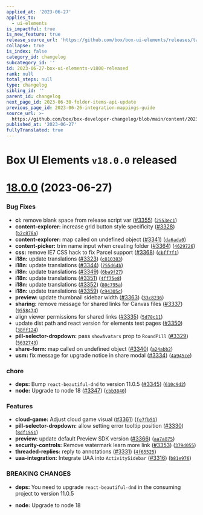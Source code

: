 ```yaml
---
applied_at: '2023-06-27'
applies_to:
  - ui-elements
is_impactful: true
is_new_feature: true
release_source_url: 'https://github.com/box/box-ui-elements/releases/tag/v18.0.0'
collapse: true
is_index: false
category_id: changelog
subcategory_id: ''
id: 2023-06-27-box-ui-elements-v1800-released
rank: null
total_steps: null
type: changelog
sibling_id: ''
parent_id: changelog
next_page_id: 2023-06-30-folder-items-api-update
previous_page_id: 2023-06-26-integration-mappings-guide
source_url: >-
  https://github.com/box/box-developer-changelog/blob/main/content/2023/06-27-box-ui-elements-v1800-released.md
published_at: '2023-06-27'
fullyTranslated: true
---
```

# Box UI Elements `v18.0.0` released

# [18.0.0][1] (2023-06-27)

### Bug Fixes

* **ci:** remove blank space from release script var  ([#3355][2]) ([`2553ec1`][3])
* **content-explorer:** increase grid button style specificity ([#3328][4]) ([`b2c878a`][5])
* **content-explorer:** map called on undefined object ([#3341][6]) ([`da6ada0`][7])
* **content-picker:** trim name input when creating folder ([#3364][8]) ([`4629726`][9])
* **css:** remove IE7 CSS hack to fix Parcel support ([#3368][10]) ([`cbff7f1`][11])
* **i18n:** update translations ([#3323][12]) ([`c810383`][13])
* **i18n:** update translations ([#3344][14]) ([`755d64b`][15])
* **i18n:** update translations ([#3349][16]) ([`6ba9f27`][17])
* **i18n:** update translations ([#3351][18]) ([`4ff75e8`][19])
* **i18n:** update translations ([#3352][20]) ([`80c795a`][21])
* **i18n:** update translations ([#3359][22]) ([`c94305c`][23])
* **preview:** update thumbnail sidebar width ([#3363][24]) ([`33c8236`][25])
* **sharing:** remove message for shared links for Canvas files ([#3337][26]) ([`9558474`][27])
* align viewer permissions for shared links ([#3335][28]) ([`5d78c11`][29])
* update dist path and react version for elements test pages ([#3350][30]) ([`38ff124`][31])
* **pill-selector-dropdown:** pass `showAvatars` prop to `RoundPill` ([#3329][32]) ([`5632743`][33])
* **share-form:** map called on undefined object ([#3340][34]) ([`a24abb2`][35])
* **usm:** fix message for upgrade notice in share modal ([#3334][36]) ([`4a945ce`][37])

### chore

* **deps:** Bump `react-beautiful-dnd` to version 11.0.5 ([#3345][38]) ([`610c9d2`][39])
* **node:** Upgrade to node 18 ([#3347][40]) ([`cbb3840`][41])

### Features

* **cloud-game:** Adjust cloud game visual ([#3361][42]) ([`fe7fb51`][43])
* **pill-selector-dropdown:** allow setting error tooltip position ([#3330][44]) ([`8df1551`][45])
* **preview:** update default Preview SDK version ([#3366][46]) ([`aa7a875`][47])
* **security-controls:** Remove watermark learn more link ([#3353][48]) ([`379d055`][49])
* **threaded-replies:** reply to annotations ([#3331][50]) ([`4f65525`][51])
* **uaa-integration:** Integrate UAA into `ActivitySidebar` ([#3316][52]) ([`b81e976`][53])

### BREAKING CHANGES

* **deps:** You need to upgrade `react-beautiful-dnd` in the consuming project to version 11.0.5

* **node:** Upgrade to node 18

[1]: https://github.com/box/box-ui-elements/compare/v17.1.0...v18.0.0

[2]: https://github.com/box/box-ui-elements/issues/3355

[3]: https://github.com/box/box-ui-elements/commit/2553ec1

[4]: https://github.com/box/box-ui-elements/issues/3328

[5]: https://github.com/box/box-ui-elements/commit/b2c878a

[6]: https://github.com/box/box-ui-elements/issues/3341

[7]: https://github.com/box/box-ui-elements/commit/da6ada0

[8]: https://github.com/box/box-ui-elements/issues/3364

[9]: https://github.com/box/box-ui-elements/commit/4629726

[10]: https://github.com/box/box-ui-elements/issues/3368

[11]: https://github.com/box/box-ui-elements/commit/cbff7f1

[12]: https://github.com/box/box-ui-elements/issues/3323

[13]: https://github.com/box/box-ui-elements/commit/c810383

[14]: https://github.com/box/box-ui-elements/issues/3344

[15]: https://github.com/box/box-ui-elements/commit/755d64b

[16]: https://github.com/box/box-ui-elements/issues/3349

[17]: https://github.com/box/box-ui-elements/commit/6ba9f27

[18]: https://github.com/box/box-ui-elements/issues/3351

[19]: https://github.com/box/box-ui-elements/commit/4ff75e8

[20]: https://github.com/box/box-ui-elements/issues/3352

[21]: https://github.com/box/box-ui-elements/commit/80c795a

[22]: https://github.com/box/box-ui-elements/issues/3359

[23]: https://github.com/box/box-ui-elements/commit/c94305c

[24]: https://github.com/box/box-ui-elements/issues/3363

[25]: https://github.com/box/box-ui-elements/commit/33c8236

[26]: https://github.com/box/box-ui-elements/issues/3337

[27]: https://github.com/box/box-ui-elements/commit/9558474

[28]: https://github.com/box/box-ui-elements/issues/3335

[29]: https://github.com/box/box-ui-elements/commit/5d78c11

[30]: https://github.com/box/box-ui-elements/issues/3350

[31]: https://github.com/box/box-ui-elements/commit/38ff124

[32]: https://github.com/box/box-ui-elements/issues/3329

[33]: https://github.com/box/box-ui-elements/commit/5632743

[34]: https://github.com/box/box-ui-elements/issues/3340

[35]: https://github.com/box/box-ui-elements/commit/a24abb2

[36]: https://github.com/box/box-ui-elements/issues/3334

[37]: https://github.com/box/box-ui-elements/commit/4a945ce

[38]: https://github.com/box/box-ui-elements/issues/3345

[39]: https://github.com/box/box-ui-elements/commit/610c9d2

[40]: https://github.com/box/box-ui-elements/issues/3347

[41]: https://github.com/box/box-ui-elements/commit/cbb3840

[42]: https://github.com/box/box-ui-elements/issues/3361

[43]: https://github.com/box/box-ui-elements/commit/fe7fb51

[44]: https://github.com/box/box-ui-elements/issues/3330

[45]: https://github.com/box/box-ui-elements/commit/8df1551

[46]: https://github.com/box/box-ui-elements/issues/3366

[47]: https://github.com/box/box-ui-elements/commit/aa7a875

[48]: https://github.com/box/box-ui-elements/issues/3353

[49]: https://github.com/box/box-ui-elements/commit/379d055

[50]: https://github.com/box/box-ui-elements/issues/3331

[51]: https://github.com/box/box-ui-elements/commit/4f65525

[52]: https://github.com/box/box-ui-elements/issues/3316

[53]: https://github.com/box/box-ui-elements/commit/b81e976

[54]: https://github.com/users
